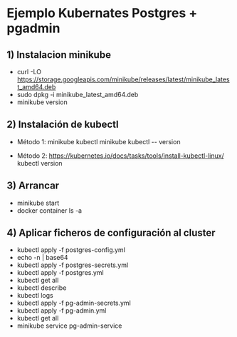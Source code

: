 # Ejemplo Kubernates Postgres + pgadmin

## 1) Instalacion minikube
- curl -LO https://storage.googleapis.com/minikube/releases/latest/minikube_latest_amd64.deb
- sudo dpkg -i minikube_latest_amd64.deb
- minikube version

## 2) Instalación de kubectl
- Método 1:
minikube kubectl
minikube kubectl -- version

- Método 2:
	https://kubernetes.io/docs/tasks/tools/install-kubectl-linux/
	kubectl version

## 3) Arrancar 
- minikube start
- docker container ls -a

## 4) Aplicar ficheros de configuración al cluster
- kubectl apply -f postgres-config.yml
- echo -n <string> | base64
- kubectl apply -f postgres-secrets.yml
- kubectl apply -f postgres.yml
- kubectl get all
- kubectl describe <id>
- kubectl logs <id>
- kubectl apply -f pg-admin-secrets.yml
- kubectl apply -f pg-admin.yml
- kubectl get all
- minikube service pg-admin-service


